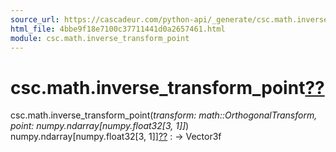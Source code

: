```yaml
---
source_url: https://cascadeur.com/python-api/_generate/csc.math.inverse_transform_point.html
html_file: 4bbe9f18e7100c37711441d0a2657461.html
module: csc.math.inverse_transform_point
---
```


# csc.math.inverse\_transform\_point[??](#csc-math-inverse-transform-point "Permalink to this heading")

csc.math.inverse\_transform\_point(*transform: math::OrthogonalTransform, point: numpy.ndarray[numpy.float32[3, 1]]*)  numpy.ndarray[numpy.float32[3, 1]][??](#csc.math.inverse_transform_point "Permalink to this definition")
:   -> Vector3f